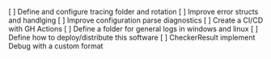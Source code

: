 [ ] Define and configure tracing folder and rotation
[ ] Improve error structs and handlging
[ ] Improve configuration parse diagnostics
[ ] Create a CI/CD with GH Actions
[ ] Define a folder for general logs in windows and linux
[ ] Define how to deploy/distribute this software
[ ] CheckerResult implement Debug with a custom format